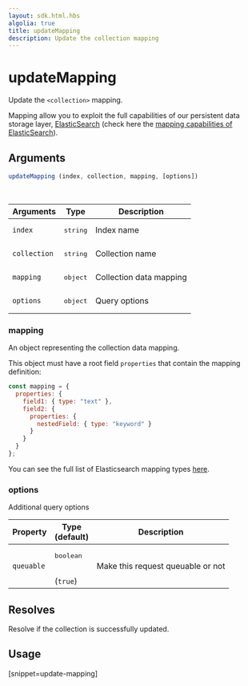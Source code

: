 ```yaml
---
layout: sdk.html.hbs
algolia: true
title: updateMapping
description: Update the collection mapping
---
```


# updateMapping

Update the `<collection>` mapping.

Mapping allow you to exploit the full capabilities of our persistent data storage layer, [ElasticSearch](https://www.elastic.co/products/elasticsearch) (check here the [mapping capabilities of ElasticSearch](https://www.elastic.co/guide/en/elasticsearch/reference/5.6/mapping.html)).

## Arguments

```javascript
updateMapping (index, collection, mapping, [options])
```

<br/>

| Arguments    | Type    | Description |
|--------------|---------|-------------|
| ``index`` | <pre>string</pre> | Index name    |
| ``collection`` | <pre>string</pre> | Collection name    |
| ``mapping`` | <pre>object</pre> | Collection data mapping    |
| ``options`` | <pre>object</pre> | Query options    |

### **mapping**

An object representing the collection data mapping.

This object must have a root field `properties` that contain the mapping definition:
```javascript
const mapping = {
  properties: {
    field1: { type: "text" },
    field2: {
      properties: {
        nestedField: { type: "keyword" }
      }
    }
  }
};
```

You can see the full list of Elasticsearch mapping types [here](https://www.elastic.co/guide/en/elasticsearch/reference/5.6/mapping.html).

### **options**

Additional query options

| Property     | Type<br/>(default)    | Description   |
| -------------- | --------- | ------------- |
|  `queuable`  |  <pre>boolean</pre> <br/>(`true`) |  Make this request queuable or not  |

## Resolves

Resolve if the collection is successfully updated.

## Usage

[snippet=update-mapping]
